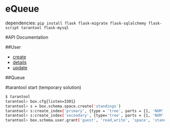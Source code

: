 # eQueue

dependencies:
`pip install flask flask-migrate flask-sqlalchemy flask-script tarantool flask-mysql`


#API Documentation

##User
* [create](./doc/user/create.md)
* [details](./doc/user/details.md)
* [update](./doc/user/update.md)

##Queue


#tarantool start (temporary solution)
```bash
$ tarantool
tarantool> box.cfg{listen=3301}
tarantool> s = box.schema.space.create('standings')
tarantool> s:create_index('primary', {type = 'tree', parts = {1, 'NUM', 2, 'NUM'}})
tarantool> s:create_index('secondary', {type='tree', parts = {1, 'NUM', 5, 'NUM'}})
tarantool> box.schema.user.grant('guest', 'read,write', 'space', 'standings')
```